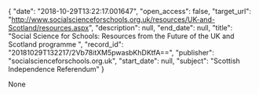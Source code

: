 {
  "date": "2018-10-29T13:22:17.001647", 
  "open_access": false, 
  "target_url": "http://www.socialscienceforschools.org.uk/resources/UK-and-Scotland/resources.aspx", 
  "description": null, 
  "end_date": null, 
  "title": "Social Science for Schools: Resources from the Future of the UK and Scotland programme ", 
  "record_id": "20181029T132217/2Vb78itXM5pwasbKhDKtfA==", 
  "publisher": "socialscienceforschools.org.uk", 
  "start_date": null, 
  "subject": "Scottish Independence Referendum"
}

None